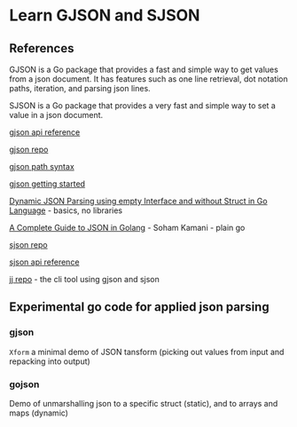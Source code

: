 # Learn GJSON and SJSON

## References

GJSON is a Go package that provides a fast and simple way to get values from a json document.
It has features such as one line retrieval, dot notation paths, iteration, and parsing json lines.

SJSON is a Go package that provides a very fast and simple way to set a value in a json document.

[gjson api reference](https://pkg.go.dev/github.com/tidwall/gjson)

[gjson repo](https://github.com/tidwall/gjson)

[gjson path syntax](https://github.com/tidwall/gjson/blob/master/SYNTAX.md)

[gjson getting started](https://pkg.go.dev/github.com/tidwall/gjson)

[Dynamic JSON Parsing using empty Interface and without Struct in Go Language](https://irshadhasmat.medium.com/golang-simple-json-parsing-using-empty-interface-and-without-struct-in-go-language-e56d0e69968) - basics, no libraries

[A Complete Guide to JSON in Golang](https://www.sohamkamani.com/golang/json/) - Soham Kamani - plain go

[sjson repo](https://github.com/tidwall/sjson)

[sjson api reference](https://pkg.go.dev/github.com/tidwall/sjson)

[jj repo](https://github.com/tidwall/jj) - the cli tool using gjson and sjson

## Experimental go code for applied json parsing

### gjson

`Xform` a minimal demo of JSON tansform (picking out values from input and repacking into output)

### gojson

Demo of unmarshalling json to a specific struct (static), and to arrays and maps (dynamic)
